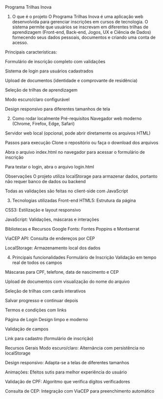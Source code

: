 Programa Trilhas Inova

1. O que é o projeto
O Programa Trilhas Inova é uma aplicação web desenvolvida para gerenciar inscrições em cursos de tecnologia. O sistema permite que usuários se inscrevam em diferentes trilhas de aprendizagem (Front-end, Back-end, Jogos, UX e Ciência de Dados) fornecendo seus dados pessoais, documentos e criando uma conta de acesso.

Principais características:

Formulário de inscrição completo com validações

Sistema de login para usuários cadastrados

Upload de documentos (identidade e comprovante de residência)

Seleção de trilhas de aprendizagem

Modo escuro/claro configurável

Design responsivo para diferentes tamanhos de tela

2. Como rodar localmente
Pré-requisitos
Navegador web moderno (Chrome, Firefox, Edge, Safari)

Servidor web local (opcional, pode abrir diretamente os arquivos HTML)

Passos para execução
Clone o repositório ou faça o download dos arquivos

Abra o arquivo index.html no navegador para acessar o formulário de inscrição

Para testar o login, abra o arquivo login.html

Observações
O projeto utiliza localStorage para armazenar dados, portanto não requer banco de dados ou backend

Todas as validações são feitas no client-side com JavaScript

3. Tecnologias utilizadas
Front-end
HTML5: Estrutura da página

CSS3: Estilização e layout responsivo

JavaScript: Validações, máscaras e interações

Bibliotecas e Recursos
Google Fonts: Fontes Poppins e Montserrat

ViaCEP API: Consulta de endereços por CEP

LocalStorage: Armazenamento local dos dados

4. Principais funcionalidades
Formulário de Inscrição
Validação em tempo real de todos os campos

Máscaras para CPF, telefone, data de nascimento e CEP

Upload de documentos com visualização do nome do arquivo

Seleção de trilhas com cards interativos

Salvar progresso e continuar depois

Termos e condições com links

Página de Login
Design limpo e moderno

Validação de campos

Link para cadastro (formulário de inscrição)

Recursos Gerais
Modo escuro/claro: Alternância com persistência no localStorage

Design responsivo: Adapta-se a telas de diferentes tamanhos

Animações: Efeitos sutis para melhor experiência do usuário

Validação de CPF: Algoritmo que verifica dígitos verificadores

Consulta de CEP: Integração com ViaCEP para preenchimento automático
